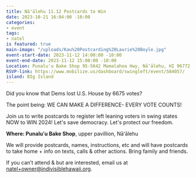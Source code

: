 ```yaml
---
title: Nāʻālehu 11.12 Postcards to Win
date: 2023-10-21 16:04:00 -10:00
categories:
- event
tags:
- natel
is featured: true
main-image: "/uploads/Kau%20Postcarding%20Laurie%20Boyle.jpg"
event-start-date: 2023-11-12 14:00:00 -10:00
event-end-date: 2023-11-12 15:00:00 -10:00
Location: Punalu'u Bake Shop 95-5642 Mamalahoa Hwy, Nāʻālehu, HI 96772
RSVP-link: https://www.mobilize.us/dashboard/swingleft/event/584057/
island: BIg Island
---
```


Did you know that Dems lost U.S. House by 6675 votes?  

The point being: WE CAN MAKE A DIFFERENCE- EVERY VOTE COUNTS!

Join us to write postcards to register left leaning voters in swing states NOW to WIN 2024!  Let's save democracy.  Let's protect our freedom.

**Where: Punaluʻu Bake Shop**, upper pavillion, Nāʻālehu

We will provide postcards, names, instructions, etc  and will have postcards to take home + info on texts, calls & other actions. Bring family and friends.

If you can’t attend & but are interested, email us at natel+owner@indivisiblehawaii.org.